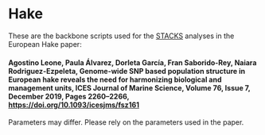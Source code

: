 # Hake
These are the backbone scripts used for the [STACKS](https://catchenlab.life.illinois.edu/stacks/) analyses in the European Hake paper: 
#### Agostino Leone, Paula Álvarez, Dorleta García, Fran Saborido-Rey, Naiara Rodriguez-Ezpeleta, Genome-wide SNP based population structure in European hake reveals the need for harmonizing biological and management units, ICES Journal of Marine Science, Volume 76, Issue 7, December 2019, Pages 2260–2266, https://doi.org/10.1093/icesjms/fsz161 
Parameters may differ. Please rely on the parameters used in the paper.
